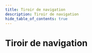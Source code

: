 ```yaml
---
title: Tiroir de navigation
description: Tiroir de navigation
hide_table_of_contents: true
---
```


# Tiroir de navigation